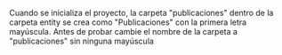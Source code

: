 Cuando se inicializa el proyecto, la carpeta "publicaciones" dentro de la carpeta entity se crea como "Publicaciones" con la primera letra mayúscula. Antes de probar cambie el nombre de la carpeta a "publicaciones" sin ninguna mayúscula
